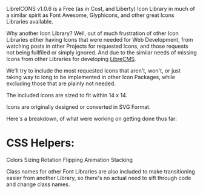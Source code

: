 LibreICONS v1.0.6 is a Free (as in Cost, and Liberty) Icon Library in much of a similar spirit as Font Awesome, Glyphicons, and other great Icons Libraries available.

Why another Icon Library? Well, out of much frustration of other Icon Libraries either having Icons that were needed for Web Development, from watching posts in other Projects for requested Icons, and those requests not being fullfiled or simply ignored. And due to the similar needs of missing Icons from other Libraries for developing [LibreCMS](https://github.com/StudioJunkyard/LibreCMS).

We'll try to include the most requested Icons that aren't, won't, or just taking way to long to be implemented in other Icon Packages, while excluding those that are plainly not needed.

The included icons are sized to fit within 14 x 14.

Icons are originally designed or converted in SVG Format.

Here's a breakdown, of what were working on getting done thus far:

CSS Helpers:
============
Colors
Sizing
Rotation
Flipping
Animation
Stacking

Class names for other Font Libraries are also included to make transitioning easier from another Library, so there's no actual need to sift through code and change class names.

